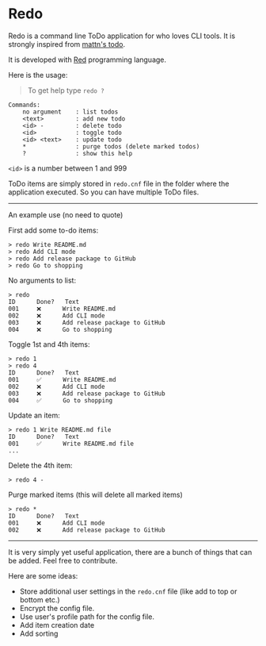 # Redo

Redo is a command line ToDo application for who loves CLI tools.
It is strongly inspired from [mattn's todo](https://github.com/mattn/todo).

It is developed with [Red](https://www.red-lang.org/) programming language.

Here is the usage:

> To get help type `redo ?`

    Commands:
        no argument    : list todos
        <text>         : add new todo
        <id> -         : delete todo
        <id>           : toggle todo
        <id> <text>    : update todo
        *              : purge todos (delete marked todos)
        ?              : show this help

`<id>` is a number between 1 and 999

ToDo items are simply stored in `redo.cnf` file in the folder where the application executed. So you can have multiple ToDo files.


---


An example use (no need to quote)

First add some to-do items:

    > redo Write README.md
    > redo Add CLI mode
    > redo Add release package to GitHub
    > redo Go to shopping

No arguments to list:

    > redo
    ID      Done?   Text
    001     ❌      Write README.md
    002     ❌      Add CLI mode
    003     ❌      Add release package to GitHub
    004     ❌      Go to shopping

Toggle 1st and 4th items:

    > redo 1
    > redo 4
    ID      Done?   Text
    001     ✅      Write README.md
    002     ❌      Add CLI mode
    003     ❌      Add release package to GitHub
    004     ✅      Go to shopping

Update an item:

    > redo 1 Write README.md file
    ID      Done?   Text
    001     ✅      Write README.md file
    ...

Delete the 4th item:

    > redo 4 -

Purge marked items (this will delete all marked items)

    > redo *
    ID      Done?   Text
    001     ❌      Add CLI mode
    002     ❌      Add release package to GitHub

---

It is very simply yet useful application, there are a bunch of things that can be added. Feel free to contribute.

Here are some ideas:

* Store additional user settings in the `redo.cnf` file (like add to top or bottom etc.)
* Encrypt the config file.
* Use user's profile path for the config file.
* Add item creation date
* Add sorting
